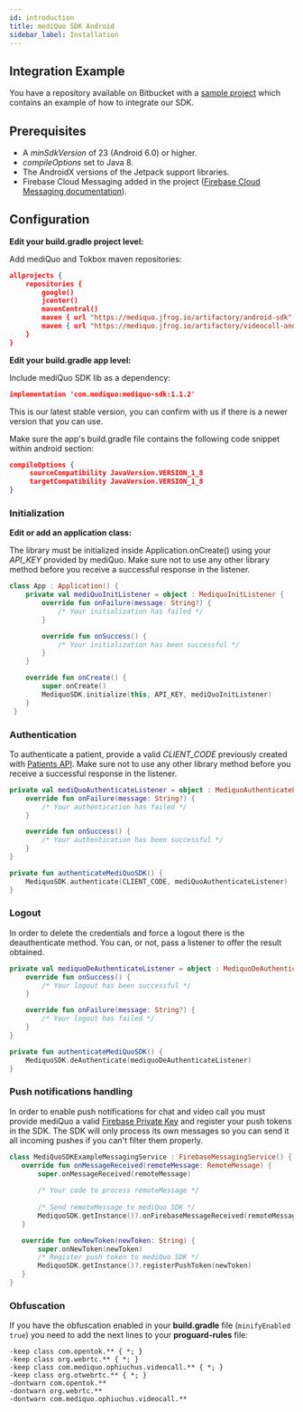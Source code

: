 ```yaml
---
id: introduction
title: mediQuo SDK Android
sidebar_label: Installation
---
```


## Integration Example

You have a repository available on Bitbucket with a
[sample project](https://bitbucket.org/engineeringmediquo/mediquo-sdk-example/src/master/)
which contains an example of how to integrate our SDK.

## Prerequisites

- A _minSdkVersion_ of 23 (Android 6.0) or higher.
- _compileOptions_ set to Java 8.
- The AndroidX versions of the Jetpack support libraries.
- Firebase Cloud Messaging added in the project ([Firebase Cloud Messaging documentation](https://firebase.google.com/docs/cloud-messaging/android/client)).

## Configuration

**Edit your build.gradle project level:**

Add mediQuo and Tokbox maven repositories:

```json
allprojects {
    repositories {
        google()
        jcenter()
        mavenCentral()
        maven { url "https://mediquo.jfrog.io/artifactory/android-sdk" }
        maven { url "https://mediquo.jfrog.io/artifactory/videocall-android" }
    }
}
```

**Edit your build.gradle app level:**

Include mediQuo SDK lib as a dependency:

```json
implementation 'com.mediquo:mediquo-sdk:1.1.2'
```

This is our latest stable version, you can confirm with us if there is a newer version that you can use.

Make sure the app's build.gradle file contains the following code snippet within android section:

```json
compileOptions {
     sourceCompatibility JavaVersion.VERSION_1_8
     targetCompatibility JavaVersion.VERSION_1_8
}
```

### Initialization

**Edit or add an application class:**

The library must be initialized inside Application.onCreate() using your _API_KEY_ provided by mediQuo.
Make sure not to use any other library method before you receive a successful response in the listener. 

```kotlin
class App : Application() {
    private val mediQuoInitListener = object : MediquoInitListener {
        override fun onFailure(message: String?) {
            /* Your initialization has failed */
        }

        override fun onSuccess() {
            /* Your initialization has been successful */
        }
    }

    override fun onCreate() {
        super.onCreate()
        MediquoSDK.initialize(this, API_KEY, mediQuoInitListener)
    }
 }
 ```

### Authentication

To authenticate a patient, provide a valid _CLIENT_CODE_ previously created with [Patients API](http://developer.mediquo.com/docs/introduction/). 
Make sure not to use any other library method before you receive a successful response in the listener.


```kotlin
private val mediQuoAuthenticateListener = object : MediquoAuthenticateListener {
    override fun onFailure(message: String?) {
        /* Your authentication has failed */
    }

    override fun onSuccess() {
        /* Your authentication has been successful */
    }
}

private fun authenticateMediQuoSDK() {
    MediquoSDK.authenticate(CLIENT_CODE, mediQuoAuthenticateListener)
}
 ```

 ### Logout

In order to delete the credentials and force a logout there is the deauthenticate method. You can, or not, pass a listener to offer the result obtained.


```kotlin
private val mediquoDeAuthenticateListener = object : MediquoDeAuthenticateListener {
    override fun onSuccess() {
        /* Your logout has been successful */
    }

    override fun onFailure(message: String?) {
        /* Your logout has failed */
    }
}

private fun authenticateMediQuoSDK() {
    MediquoSDK.deAuthenticate(mediquoDeAuthenticateListener)
}
 ```

### Push notifications handling

In order to enable push notifications for chat and video call you must provide mediQuo a valid [Firebase Private Key](https://firebase.google.com/docs/cloud-messaging/auth-server#provide-credentials-manually)
and register your push tokens in the SDK.
The SDK will only process its own messages so you can send it all incoming pushes if you can't filter them properly. 

```kotlin
class MediQuoSDKExampleMessagingService : FirebaseMessagingService() {
   override fun onMessageReceived(remoteMessage: RemoteMessage) {
       super.onMessageReceived(remoteMessage)
        
       /* Your code to process remoteMessage */
       
       /* Send remoteMessage to mediQuo SDK */
       MediquoSDK.getInstance()?.onFirebaseMessageReceived(remoteMessage)
   }

   override fun onNewToken(newToken: String) {
       super.onNewToken(newToken)
       /* Register push token to mediQuo SDK */
       MediquoSDK.getInstance()?.registerPushToken(newToken)
   }
}
``` 


### Obfuscation
If you have the obfuscation enabled in your **build.gradle** file (`minifyEnabled true`) you need to add the next lines to your **proguard-rules** file:

```
-keep class com.opentok.** { *; }
-keep class org.webrtc.** { *; }
-keep class com.mediquo.ophiuchus.videocall.** { *; }
-keep class org.otwebrtc.** { *; }
-dontwarn com.opentok.**
-dontwarn org.webrtc.**
-dontwarn com.mediquo.ophiuchus.videocall.**
```
